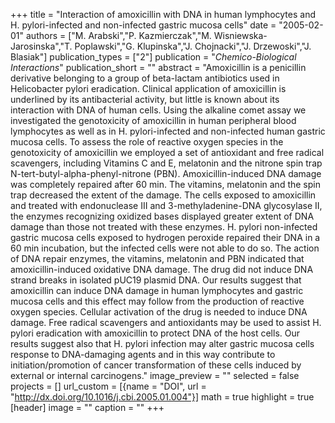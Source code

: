 +++
title = "Interaction of amoxicillin with DNA in human lymphocytes and H. pylori-infected and non-infected gastric mucosa cells"
date = "2005-02-01"
authors = ["M. Arabski","P. Kazmierczak","M. Wisniewska-Jarosinska","T. Poplawski","G. Klupinska","J. Chojnacki","J. Drzewoski","J. Blasiak"]
publication_types = ["2"]
publication = "_Chemico-Biological Interactions_"
publication_short = ""
abstract = "Amoxicillin is a penicillin derivative belonging to a group of beta-lactam antibiotics used in Helicobacter pylori eradication. Clinical application of amoxicillin is underlined by its antibacterial activity, but little is known about its interaction with DNA of human cells. Using the alkaline comet assay we investigated the genotoxicity of amoxicillin in human peripheral blood lymphocytes as well as in H. pylori-infected and non-infected human gastric mucosa cells. To assess the role of reactive oxygen species in the genotoxicity of amoxicillin we employed a set of antioxidant and free radical scavengers, including Vitamins C and E, melatonin and the nitrone spin trap N-tert-butyl-alpha-phenyl-nitrone (PBN). Amoxicillin-induced DNA damage was completely repaired after 60 min. The vitamins, melatonin and the spin trap decreased the extent of the damage. The cells exposed to amoxicillin and treated with endonuclease III and 3-methyladenine-DNA glycosylase II, the enzymes recognizing oxidized bases displayed greater extent of DNA damage than those not treated with these enzymes. H. pylori non-infected gastric mucosa cells exposed to hydrogen peroxide repaired their DNA in a 60 min incubation, but the infected cells were not able to do so. The action of DNA repair enzymes, the vitamins, melatonin and PBN indicated that amoxicillin-induced oxidative DNA damage. The drug did not induce DNA strand breaks in isolated pUC19 plasmid DNA. Our results suggest that amoxicillin can induce DNA damage in human lymphocytes and gastric mucosa cells and this effect may follow from the production of reactive oxygen species. Cellular activation of the drug is needed to induce DNA damage. Free radical scavengers and antioxidants may be used to assist H. pylori eradication with amoxicillin to protect DNA of the host cells. Our results suggest also that H. pylori infection may alter gastric mucosa cells response to DNA-damaging agents and in this way contribute to initiation/promotion of cancer transformation of these cells induced by external or internal carcinogens."
image_preview = ""
selected = false
projects = []
url_custom = [{name = "DOI", url = "http://dx.doi.org/10.1016/j.cbi.2005.01.004"}]
math = true
highlight = true
[header]
image = ""
caption = ""
+++


